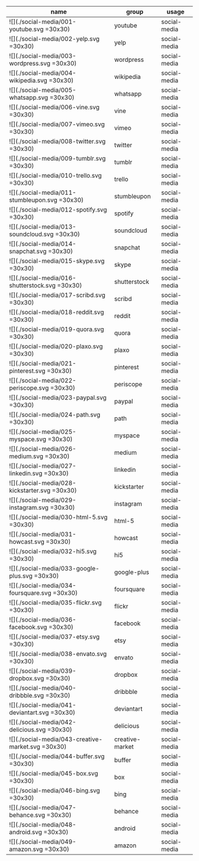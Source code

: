  | name | group | usage
--|--|--
![](./social-media/001-youtube.svg =30x30) | youtube | social-media | <Icon group="social-media" name="youtube" />
![](./social-media/002-yelp.svg =30x30) | yelp | social-media | <Icon group="social-media" name="yelp" />
![](./social-media/003-wordpress.svg =30x30) | wordpress | social-media | <Icon group="social-media" name="wordpress" />
![](./social-media/004-wikipedia.svg =30x30) | wikipedia | social-media | <Icon group="social-media" name="wikipedia" />
![](./social-media/005-whatsapp.svg =30x30) | whatsapp | social-media | <Icon group="social-media" name="whatsapp" />
![](./social-media/006-vine.svg =30x30) | vine | social-media | <Icon group="social-media" name="vine" />
![](./social-media/007-vimeo.svg =30x30) | vimeo | social-media | <Icon group="social-media" name="vimeo" />
![](./social-media/008-twitter.svg =30x30) | twitter | social-media | <Icon group="social-media" name="twitter" />
![](./social-media/009-tumblr.svg =30x30) | tumblr | social-media | <Icon group="social-media" name="tumblr" />
![](./social-media/010-trello.svg =30x30) | trello | social-media | <Icon group="social-media" name="trello" />
![](./social-media/011-stumbleupon.svg =30x30) | stumbleupon | social-media | <Icon group="social-media" name="stumbleupon" />
![](./social-media/012-spotify.svg =30x30) | spotify | social-media | <Icon group="social-media" name="spotify" />
![](./social-media/013-soundcloud.svg =30x30) | soundcloud | social-media | <Icon group="social-media" name="soundcloud" />
![](./social-media/014-snapchat.svg =30x30) | snapchat | social-media | <Icon group="social-media" name="snapchat" />
![](./social-media/015-skype.svg =30x30) | skype | social-media | <Icon group="social-media" name="skype" />
![](./social-media/016-shutterstock.svg =30x30) | shutterstock | social-media | <Icon group="social-media" name="shutterstock" />
![](./social-media/017-scribd.svg =30x30) | scribd | social-media | <Icon group="social-media" name="scribd" />
![](./social-media/018-reddit.svg =30x30) | reddit | social-media | <Icon group="social-media" name="reddit" />
![](./social-media/019-quora.svg =30x30) | quora | social-media | <Icon group="social-media" name="quora" />
![](./social-media/020-plaxo.svg =30x30) | plaxo | social-media | <Icon group="social-media" name="plaxo" />
![](./social-media/021-pinterest.svg =30x30) | pinterest | social-media | <Icon group="social-media" name="pinterest" />
![](./social-media/022-periscope.svg =30x30) | periscope | social-media | <Icon group="social-media" name="periscope" />
![](./social-media/023-paypal.svg =30x30) | paypal | social-media | <Icon group="social-media" name="paypal" />
![](./social-media/024-path.svg =30x30) | path | social-media | <Icon group="social-media" name="path" />
![](./social-media/025-myspace.svg =30x30) | myspace | social-media | <Icon group="social-media" name="myspace" />
![](./social-media/026-medium.svg =30x30) | medium | social-media | <Icon group="social-media" name="medium" />
![](./social-media/027-linkedin.svg =30x30) | linkedin | social-media | <Icon group="social-media" name="linkedin" />
![](./social-media/028-kickstarter.svg =30x30) | kickstarter | social-media | <Icon group="social-media" name="kickstarter" />
![](./social-media/029-instagram.svg =30x30) | instagram | social-media | <Icon group="social-media" name="instagram" />
![](./social-media/030-html-5.svg =30x30) | html-5 | social-media | <Icon group="social-media" name="html-5" />
![](./social-media/031-howcast.svg =30x30) | howcast | social-media | <Icon group="social-media" name="howcast" />
![](./social-media/032-hi5.svg =30x30) | hi5 | social-media | <Icon group="social-media" name="hi5" />
![](./social-media/033-google-plus.svg =30x30) | google-plus | social-media | <Icon group="social-media" name="google-plus" />
![](./social-media/034-foursquare.svg =30x30) | foursquare | social-media | <Icon group="social-media" name="foursquare" />
![](./social-media/035-flickr.svg =30x30) | flickr | social-media | <Icon group="social-media" name="flickr" />
![](./social-media/036-facebook.svg =30x30) | facebook | social-media | <Icon group="social-media" name="facebook" />
![](./social-media/037-etsy.svg =30x30) | etsy | social-media | <Icon group="social-media" name="etsy" />
![](./social-media/038-envato.svg =30x30) | envato | social-media | <Icon group="social-media" name="envato" />
![](./social-media/039-dropbox.svg =30x30) | dropbox | social-media | <Icon group="social-media" name="dropbox" />
![](./social-media/040-dribbble.svg =30x30) | dribbble | social-media | <Icon group="social-media" name="dribbble" />
![](./social-media/041-deviantart.svg =30x30) | deviantart | social-media | <Icon group="social-media" name="deviantart" />
![](./social-media/042-delicious.svg =30x30) | delicious | social-media | <Icon group="social-media" name="delicious" />
![](./social-media/043-creative-market.svg =30x30) | creative-market | social-media | <Icon group="social-media" name="creative-market" />
![](./social-media/044-buffer.svg =30x30) | buffer | social-media | <Icon group="social-media" name="buffer" />
![](./social-media/045-box.svg =30x30) | box | social-media | <Icon group="social-media" name="box" />
![](./social-media/046-bing.svg =30x30) | bing | social-media | <Icon group="social-media" name="bing" />
![](./social-media/047-behance.svg =30x30) | behance | social-media | <Icon group="social-media" name="behance" />
![](./social-media/048-android.svg =30x30) | android | social-media | <Icon group="social-media" name="android" />
![](./social-media/049-amazon.svg =30x30) | amazon | social-media | <Icon group="social-media" name="amazon" />